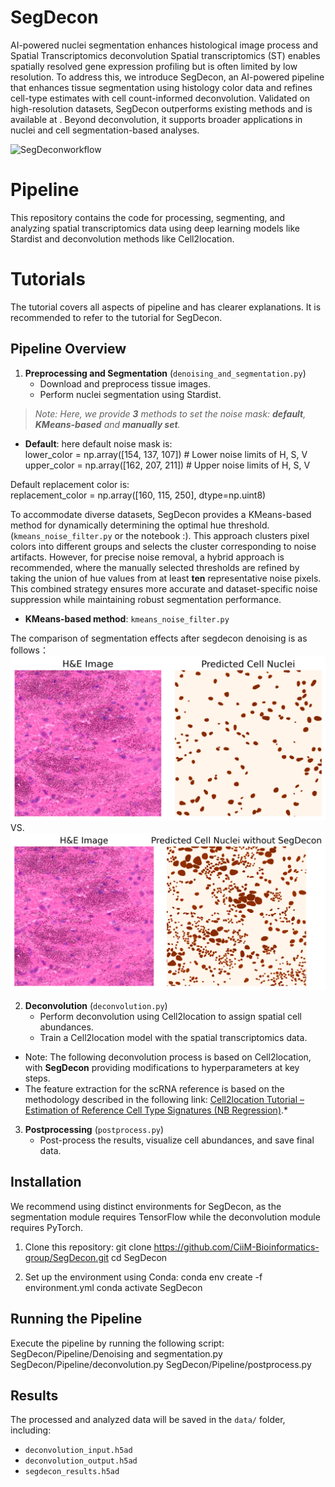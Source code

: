 # SegDecon
AI-powered nuclei segmentation enhances histological image process and Spatial Transcriptomics deconvolution
Spatial transcriptomics (ST) enables spatially resolved gene expression profiling but is often limited by low resolution. To address this, we introduce SegDecon, an AI-powered pipeline that enhances tissue segmentation using histology color data and refines cell-type estimates with cell count-informed deconvolution. Validated on high-resolution datasets, SegDecon outperforms existing methods and is available at . Beyond deconvolution, it supports broader applications in nuclei and cell segmentation-based analyses.

![SegDeconworkflow](images/SegDecon_WorkFlow.jpeg)

# Pipeline

This repository contains the code for processing, segmenting, and analyzing spatial transcriptomics data using deep learning models like Stardist and deconvolution methods like Cell2location.

# Tutorials
The tutorial covers all aspects of pipeline and has clearer explanations. It is recommended to refer to the tutorial for SegDecon.

## Pipeline Overview

1. **Preprocessing and Segmentation** (`denoising_and_segmentation.py`)
   - Download and preprocess tissue images.
   - Perform nuclei segmentation using Stardist.
> *Note: Here, we provide **3** methods to set the noise mask: **default**, **KMeans-based** and **manually set**.*

- **Default**:
here default noise mask is:  
lower_color = np.array([154, 137, 107])  # Lower noise limits of H, S, V
upper_color = np.array([162, 207, 211])  # Upper noise limits of H, S, V

Default replacement color is:  
replacement_color = np.array([160, 115, 250], dtype=np.uint8)    

To accommodate diverse datasets, SegDecon provides a KMeans-based method for dynamically determining the optimal hue threshold.(`kmeans_noise_filter.py` or the notebook :). This approach clusters pixel colors into different groups and selects the cluster corresponding to noise artifacts. However, for precise noise removal, a hybrid approach is recommended, where the manually selected thresholds are refined by taking the union of hue values from at least **ten** representative noise pixels. This combined strategy ensures more accurate and dataset-specific noise suppression while maintaining robust segmentation performance.

- **KMeans-based method**: `kmeans_noise_filter.py`

The comparison of segmentation effects after segdecon denoising is as follows：  
![Segmentationeffect](images/predict.png)  VS.
![Segmentationeffect](images/con_predict.png)


2. **Deconvolution** (`deconvolution.py`)
   - Perform deconvolution using Cell2location to assign spatial cell abundances.
   - Train a Cell2location model with the spatial transcriptomics data.
- Note: The following deconvolution process is based on Cell2location, with **SegDecon** providing modifications to hyperparameters at key steps.
- The feature extraction for the scRNA reference is based on the methodology described in the following link: [Cell2location Tutorial – Estimation of Reference Cell Type Signatures (NB Regression)](https://cell2location.readthedocs.io/en/latest/notebooks/cell2location_tutorial.html#Estimation-of-reference-cell-type-signatures-(NB-regression)).*
  
3. **Postprocessing** (`postprocess.py`)
   - Post-process the results, visualize cell abundances, and save final data.

## Installation
We recommend using distinct environments for SegDecon, as the segmentation module requires TensorFlow while the deconvolution module requires PyTorch.

1. Clone this repository:
git clone https://github.com/CiiM-Bioinformatics-group/SegDecon.git cd SegDecon

3. Set up the environment using Conda:
conda env create -f environment.yml conda activate SegDecon

## Running the Pipeline

Execute the pipeline by running the following script:
SegDecon/Pipeline/Denoising and segmentation.py 
SegDecon/Pipeline/deconvolution.py 
SegDecon/Pipeline/postprocess.py


## Results

The processed and analyzed data will be saved in the `data/` folder, including:
- `deconvolution_input.h5ad`
- `deconvolution_output.h5ad`
- `segdecon_results.h5ad`
